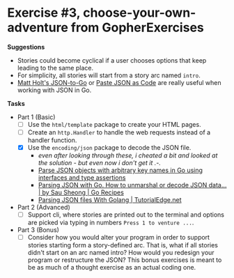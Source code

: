 # Exercise #3, choose-your-own-adventure from GopherExercises

**Suggestions**
- Stories could become cyclical if a user chooses options that keep leading to the same place.
- For simplicity, all stories will start from a story arc named `intro`.
- [Matt Holt's JSON-to-Go](https://mholt.github.io/json-to-go/) or [Paste JSON as Code](https://marketplace.visualstudio.com/items?itemName=quicktype.quicktype) are really useful when working with JSON in Go. 

**Tasks**
- Part 1 (Basic)
  - [ ] Use the `html/template` package to create your HTML pages.
  - [ ] Create an `http.Handler` to handle the web requests instead of a handler function.
  - [x] Use the `encoding/json` package to decode the JSON file. 
    - *even after looking through these, i cheated a bit and looked at the solution - but even now i don't get it .-.*
    - [Parse JSON objects with arbitrary key names in Go using interfaces and type assertions](https://gist.github.com/mjohnsullivan/24647cae50928a34b5cc)
    - [Parsing JSON with Go. How to unmarshal or decode JSON data… | by Sau Sheong | Go Recipes](https://go-recipes.dev/parsing-json-with-go-7268937a5f7b)
    - [Parsing JSON files With Golang | TutorialEdge.net](https://tutorialedge.net/golang/parsing-json-with-golang/)

- Part 2 (Advanced)
  - [ ] Support cli, where stories are printed out to the terminal and options are picked via typing in numbers `Press 1 to venture ...`.

- Part 3 (Bonus)
  - [ ] Consider how you would alter your program in order to support stories starting form a story-defined arc. That is, what if all stories didn't start on an arc named intro? How would you redesign your program or restructure the JSON? This bonus exercises is meant to be as much of a thought exercise as an actual coding one.